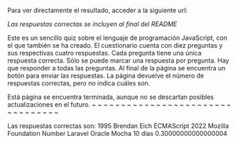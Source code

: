 Para ver directamente el resultado, acceder a la siguiente url:

  *Las respuestas correctas se incluyen al final del README*
  
Este es un sencillo quiz sobre el lenguaje de programación JavaScript, con el que también se ha creado. El cuestionario cuenta con diez preguntas y sus respectivas
cuatro respuestas. Cada pregunta tiene una única respuesta correcta. Sólo se puede marcar una respuesta por pregunta. Hay que responder a todas las preguntas. Al final
de la página se encuentra un botón para enviar las respuestas. La página devuelve el número de respuestas correctas, pero no indica cuáles son.

Está página se encuentra terminada, aunque no se descartan posibles actualizaciones en el futuro.
~
~
~
~
~
~
~
~
~
~
~
~
~
~
~
~
~
~
~
~
~
~
~
~
~
~
~
~
~
~
~
~
~

Las respuestas correctas son:
1995
Brendan Eich
ECMAScript 2022
Mozilla Foundation
Number
Laravel
Oracle
Mocha
10 días
0.30000000000000004
